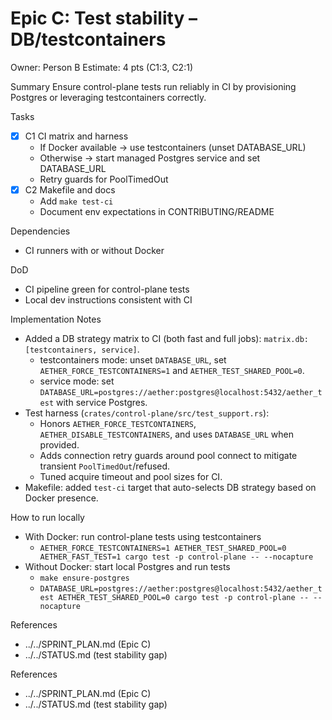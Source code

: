 # Epic C: Test stability – DB/testcontainers
Owner: Person B
Estimate: 4 pts (C1:3, C2:1)

Summary
Ensure control-plane tests run reliably in CI by provisioning Postgres or leveraging testcontainers correctly.

Tasks
- [x] C1 CI matrix and harness
  - If Docker available → use testcontainers (unset DATABASE_URL)
  - Otherwise → start managed Postgres service and set DATABASE_URL
  - Retry guards for PoolTimedOut
- [x] C2 Makefile and docs
  - Add `make test-ci`
  - Document env expectations in CONTRIBUTING/README

Dependencies
- CI runners with or without Docker

DoD
- CI pipeline green for control-plane tests
- Local dev instructions consistent with CI

Implementation Notes
- Added a DB strategy matrix to CI (both fast and full jobs): `matrix.db: [testcontainers, service]`.
  - testcontainers mode: unset `DATABASE_URL`, set `AETHER_FORCE_TESTCONTAINERS=1` and `AETHER_TEST_SHARED_POOL=0`.
  - service mode: set `DATABASE_URL=postgres://aether:postgres@localhost:5432/aether_test` with service Postgres.
- Test harness (`crates/control-plane/src/test_support.rs`):
  - Honors `AETHER_FORCE_TESTCONTAINERS`, `AETHER_DISABLE_TESTCONTAINERS`, and uses `DATABASE_URL` when provided.
  - Adds connection retry guards around pool connect to mitigate transient `PoolTimedOut`/refused.
  - Tuned acquire timeout and pool sizes for CI.
- Makefile: added `test-ci` target that auto-selects DB strategy based on Docker presence.

How to run locally
- With Docker: run control-plane tests using testcontainers
  - `AETHER_FORCE_TESTCONTAINERS=1 AETHER_TEST_SHARED_POOL=0 AETHER_FAST_TEST=1 cargo test -p control-plane -- --nocapture`
- Without Docker: start local Postgres and run tests
  - `make ensure-postgres`
  - `DATABASE_URL=postgres://aether:postgres@localhost:5432/aether_test AETHER_TEST_SHARED_POOL=0 cargo test -p control-plane -- --nocapture`

References
- ../../SPRINT_PLAN.md (Epic C)
- ../../STATUS.md (test stability gap)

References
- ../../SPRINT_PLAN.md (Epic C)
- ../../STATUS.md (test stability gap)

